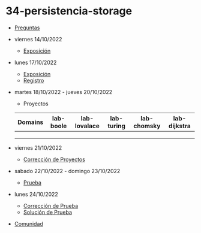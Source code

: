 # 34-persistencia-storage

- [Preguntas](https://escuela.it/cursos/curso-recurrencia-desarrollo-software/clase/patron)
- viernes 14/10/2022
  - [Exposición](https://escuela.it/cursos/curso-recurrencia-desarrollo-software/clase/patron)
- lunes 17/10/2022
  - [Exposición](https://escuela.it/cursos/curso-recurrencia-desarrollo-software/clase/patron)
  - [Registro](https://forms.gle/pA2QvsW32P4KtTD77)
- martes 18/10/2022 - jueves 20/10/2022
  - Proyectos
  
  |Domains|lab-boole|lab-lovalace|lab-turing|lab-chomsky|lab-dijkstra|
  |-------|---------|------------|----------|-----------|--------------|
  |       |         |            |          |           |              |
  |       |         |            |          |           |              |
  |       |         |            |          |           |              |
- viernes 21/10/2022
  - [Corrección de Proyectos](https://escuela.it/cursos/curso-recurrencia-desarrollo-software/clase/patron)
- sabado 22/10/2022 - domingo 23/10/2022
  - [Prueba](https://forms.gle/hB9UJoN2PYiexctH8)
- lunes 24/10/2022
  - [Corrección de Prueba](https://escuela.it/cursos/curso-recurrencia-desarrollo-software/clase/patron)
  - [Solución de Prueba](https://docs.google.com/spreadsheets/d/1Uwtqa5VdD5wK2X7eLgkS6_th16aPnsW8pa5Ft2TyLPo/edit#gid=0)
- [Comunidad](https://app.slack.com/client/T02S3KYD464/C02TYRM3ZJQ)